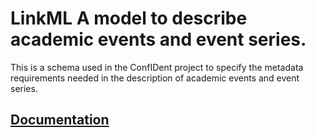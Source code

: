 # LinkML A model to describe academic events and event series.
This is a schema used in the ConfIDent project to specify the metadata requirements needed in the description of academic events and event series.

## [Documentation](https://StroemPhi.github.io/confident_schema/)
